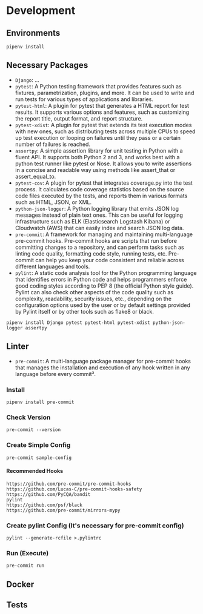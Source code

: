 # Development

## Environments

```shell
pipenv install
```

## Necessary Packages

- `Django`: ...
- `pytest`: A Python testing framework that provides features such as fixtures, parametrization, plugins, and more. It
  can
  be used to write and run tests for various types of applications and libraries.
- `pytest-html`: A plugin for pytest that generates a HTML report for test results. It supports various options and
  features, such as customizing the report title, output format, and report structure.
- `pytest-xdist`: A plugin for pytest that extends its test execution modes with new ones, such as distributing tests
  across multiple CPUs to speed up test execution or looping on failures until they pass or a certain number of failures
  is reached.
- `assertpy`: A simple assertion library for unit testing in Python with a fluent API. It supports both Python 2 and 3,
  and works best with a python test runner like pytest or Nose. It allows you to write assertions in a concise and
  readable way using methods like assert_that or assert_equal_to.
- `pytest-cov`: A plugin for pytest that integrates coverage.py into the test process. It calculates code coverage
  statistics based on the source code files executed by the tests, and reports them in various formats such as HTML,
  JSON, or XML.
- `python-json-logger`: A Python logging library that emits JSON log messages instead of plain text ones. This can be
  useful for logging infrastructure such as ELK (Elasticsearch Logstash Kibana) or Cloudwatch (AWS) that can easily
  index and search JSON log data.
- `pre-commit`: A framework for managing and maintaining multi-language pre-commit hooks. Pre-commit hooks are scripts
  that run before committing changes to a repository, and can perform tasks such as linting code quality, formatting
  code style, running tests, etc. Pre-commit can help you keep your code consistent and reliable across different
  languages and tools.
- `pylint`: A static code analysis tool for the Python programming language that identifies errors in Python code and
  helps programmers enforce good coding styles according to PEP 8 (the official Python style guide). Pylint can also
  check other aspects of the code quality such as complexity, readability, security issues, etc., depending on the
  configuration options used by the user or by default settings provided by Pylint itself or by other tools such as
  flake8 or black.

```shell
pipenv install Django pytest pytest-html pytest-xdist python-json-logger assertpy
```

## Linter

- `pre-commit`: A multi-language package manager for pre-commit hooks that manages the installation and execution of any
  hook written in any language before every commit³.

### Install

```shell
pipenv install pre-commit
```

### Check Version

```shell
pre-commit --version
```

### Create Simple Config

```shell
pre-commit sample-config
```

#### Recommended Hooks

```text
https://github.com/pre-commit/pre-commit-hooks
https://github.com/Lucas-C/pre-commit-hooks-safety
https://github.com/PyCQA/bandit
pylint
https://github.com/psf/black
https://github.com/pre-commit/mirrors-mypy
```

### Create pylint Config (It's necessary for pre-commit config)

```shell
pylint --generate-rcfile >.pylintrc
```

### Run (Execute)

```shell
pre-commit run
```

## Docker

## Tests
